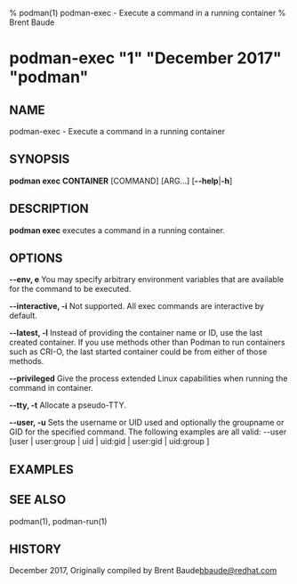 % podman(1) podman-exec - Execute a command in a running container
% Brent Baude
# podman-exec "1" "December 2017" "podman"

## NAME
podman\-exec - Execute a command in a running container

## SYNOPSIS
**podman exec**
**CONTAINER**
[COMMAND] [ARG...]
[**--help**|**-h**]

## DESCRIPTION
**podman exec** executes a command in a running container.

## OPTIONS
**--env, e**
You may specify arbitrary environment variables that are available for the
command to be executed.

**--interactive, -i**
Not supported.  All exec commands are interactive by default.

**--latest, -l**
Instead of providing the container name or ID, use the last created container. If you use methods other than Podman
to run containers such as CRI-O, the last started  container could be from either of those methods.

**--privileged**
Give the process extended Linux capabilities when running the command in container.

**--tty, -t**
Allocate a pseudo-TTY.

**--user, -u**
Sets the username or UID used and optionally the groupname or GID for the specified command.
The following examples are all valid:
--user [user | user:group | uid | uid:gid | user:gid | uid:group ]

## EXAMPLES


## SEE ALSO
podman(1), podman-run(1)

## HISTORY
December 2017, Originally compiled by Brent Baude<bbaude@redhat.com>
